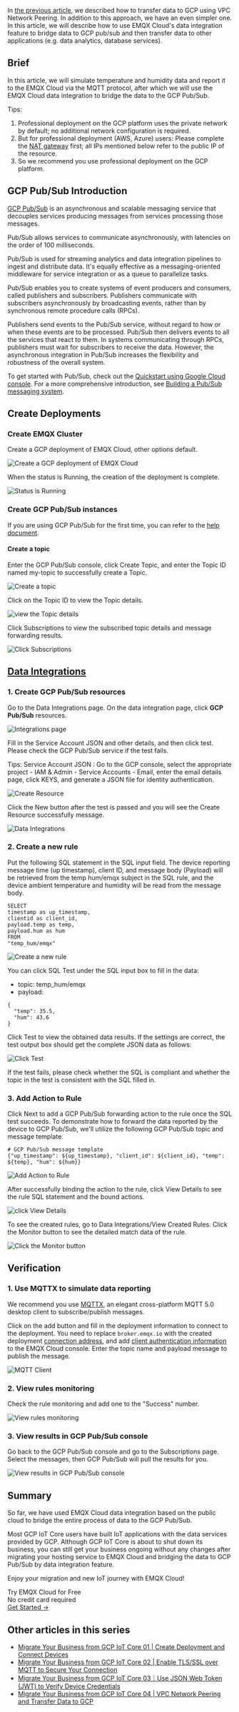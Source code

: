 In [the previous article](https://www.emqx.com/en/blog/migrate-your-business-from-gcp-iot-core-04), we described how to transfer data to GCP using VPC Network Peering. In addition to this approach, we have an even simpler one. In this article, we will describe how to use EMQX Cloud's data integration feature to bridge data to GCP pub/sub and then transfer data to other applications (e.g. data analytics, database services).


## Brief

In this article, we will simulate temperature and humidity data and report it to the EMQX Cloud via the MQTT protocol, after which we will use the EMQX Cloud data integration to bridge the data to the GCP Pub/Sub.

Tips:

1. Professional deployment on the GCP platform uses the private network by default; no additional network configuration is required.
2. But for professional deployment (AWS, Azure) users: Please complete the [NAT gateway](https://docs.emqx.com/en/cloud/latest/vas/nat-gateway.html#service-activation) first; all IPs mentioned below refer to the public IP of the resource.
3. So we recommend you use professional deployment on the GCP platform.


## GCP Pub/Sub Introduction

[GCP Pub/Sub](https://cloud.google.com/pubsub) is an asynchronous and scalable messaging service that decouples services producing messages from services processing those messages.

Pub/Sub allows services to communicate asynchronously, with latencies on the order of 100 milliseconds.

Pub/Sub is used for streaming analytics and data integration pipelines to ingest and distribute data. It's equally effective as a messaging-oriented middleware for service integration or as a queue to parallelize tasks.

Pub/Sub enables you to create systems of event producers and consumers, called publishers and subscribers. Publishers communicate with subscribers asynchronously by broadcasting events, rather than by synchronous remote procedure calls (RPCs).

Publishers send events to the Pub/Sub service, without regard to how or when these events are to be processed. Pub/Sub then delivers events to all the services that react to them. In systems communicating through RPCs, publishers must wait for subscribers to receive the data. However, the asynchronous integration in Pub/Sub increases the flexibility and robustness of the overall system.

To get started with Pub/Sub, check out the [Quickstart using Google Cloud console](https://cloud.google.com/pubsub/docs/publish-receive-messages-console). For a more comprehensive introduction, see [Building a Pub/Sub messaging system](https://cloud.google.com/pubsub/docs/building-pubsub-messaging-system).


## Create Deployments

### Create EMQX Cluster

Create a GCP deployment of EMQX Cloud, other options default.

![Create a GCP deployment of EMQX Cloud](https://assets.emqx.com/images/81ccd7b4b8e396871fd860957d12f902.png) 

When the status is Running, the creation of the deployment is complete.

![Status is Running](https://assets.emqx.com/images/958646e84454851a00516d4b390dfb72.png)
 
### Create GCP Pub/Sub instances

If you are using GCP Pub/Sub for the first time, you can refer to the [help document](https://cloud.google.com/pubsub/docs/publish-receive-messages-console).

#### Create a topic

Enter the GCP Pub/Sub console, click Create Topic, and enter the Topic ID named my-topic to successfully create a Topic.

![Create a topic](https://assets.emqx.com/images/5ed160df6af690ebf3ca03008f623860.png)

Click on the Topic ID to view the Topic details.

![view the Topic details](https://assets.emqx.com/images/a76c93c9810cc77eb0d7a077989a1b32.png)

Click Subscriptions to view the subscribed topic details and message forwarding results.

![Click Subscriptions](https://assets.emqx.com/images/5d05980c1dcf7d1fbd325c6c8feadbed.png)


## [**Data Integrations**](https://docs.emqx.com/en/cloud/latest/rule_engine/rule_engine_confluent.html)

### 1. Create GCP Pub/Sub resources

Go to the Data Integrations page. On the data integration page, click **GCP Pub/Sub** resources.

![Integrations page](https://assets.emqx.com/images/c98d376f013429ce3505551d8737dc69.png)

Fill in the Service Account JSON and other details, and then click test. Please check the GCP Pub/Sub service if the test fails.

Tips: Service Account JSON : Go to the GCP console, select the appropriate project - IAM & Admin - Service Accounts - Email, enter the email details page, click KEYS, and generate a JSON file for identity authentication.

![Create Resource](https://assets.emqx.com/images/90dfce853d47f6306b41261ebd7f0242.png)

Click the New button after the test is passed and you will see the Create Resource successfully message.

![Data Integrations](https://assets.emqx.com/images/53847892ce94e57ca0ec81ee2dabdf9a.png)

### 2. Create a new rule

Put the following SQL statement in the SQL input field. The device reporting message time (up timestamp), client ID, and message body (Payload) will be retrieved from the temp hum/emqx subject in the SQL rule, and the device ambient temperature and humidity will be read from the message body.

```
SELECT 
timestamp as up_timestamp, 
clientid as client_id, 
payload.temp as temp,
payload.hum as hum
FROM
"temp_hum/emqx"
```

![Create a new rule](https://assets.emqx.com/images/2aefbcfa2d73fc82bee46c5da1d6c0fb.png)

You can click SQL Test under the SQL input box to fill in the data:

- topic: temp_hum/emqx
- payload:

```
{
  "temp": 35.5,
  "hum": 43.6
}
```

 

Click Test to view the obtained data results. If the settings are correct, the test output box should get the complete JSON data as follows:

![Click Test](https://assets.emqx.com/images/1d95cb379a7fa7f7f2936d50d6952229.png)

If the test fails, please check whether the SQL is compliant and whether the topic in the test is consistent with the SQL filled in.

### 3. Add Action to Rule

Click Next to add a GCP Pub/Sub forwarding action to the rule once the SQL test succeeds. To demonstrate how to forward the data reported by the device to GCP Pub/Sub, we'll utilize the following GCP Pub/Sub topic and message template.

```
# GCP Pub/Sub message template 
{"up_timestamp": ${up_timestamp}, "client_id": ${client_id}, "temp": ${temp}, "hum": ${hum}}
```

![Add Action to Rule](https://assets.emqx.com/images/40e2c754f561c06137b1e2e1ec896938.png)

After successfully binding the action to the rule, click View Details to see the rule SQL statement and the bound actions.

![click View Details](https://assets.emqx.com/images/30172688a2a5184fa1aa37c7d4c9d7f9.png)

To see the created rules, go to Data Integrations/View Created Rules. Click the Monitor button to see the detailed match data of the rule.

![Click the Monitor button](https://assets.emqx.com/images/58b5faddc9148ddbbca33f9c390e093b.png)


## Verification

### 1. Use MQTTX to simulate data reporting

We recommend you use [MQTTX](https://mqttx.app/), an elegant cross-platform MQTT 5.0 desktop client to subscribe/publish messages.

Click on the add button and fill in the deployment information to connect to the deployment. You need to replace `broker.emqx.io` with the created deployment [connection address](https://docs.emqx.com/en/cloud/latest/create/overview.html#view-deployment-information), and add [client authentication information](https://docs.emqx.com/en/cloud/latest/deployments/auth_overview.html#authentication) to the EMQX Cloud console. Enter the topic name and payload message to publish the message.

![MQTT Client](https://assets.emqx.com/images/717ab6bb315876b7f6a83b1c57ae2540.png)

### 2. View rules monitoring

Check the rule monitoring and add one to the "Success" number.

![View rules monitoring](https://assets.emqx.com/images/77891d34bf45146a419fdc474d2f339c.png)
 
### 3. View results in GCP Pub/Sub console

Go back to the GCP Pub/Sub console and go to the Subscriptions page. Select the messages, then GCP Pub/Sub will pull the results for you.

![View results in GCP Pub/Sub console](https://assets.emqx.com/images/7353a07efa350e3717ef99f820c6e352.png)
 

## Summary

So far, we have used EMQX Cloud data integration based on the public cloud to bridge the entire process of data to the GCP Pub/Sub.

Most GCP IoT Core users have built IoT applications with the data services provided by GCP. Although GCP IoT Core is about to shut down its business, you can still get your business ongoing without any changes after migrating your hosting service to EMQX Cloud and bridging the data to GCP Pub/Sub by data integration feature.

Enjoy your migration and new IoT journey with EMQX Cloud!



<section class="promotion">
    <div>
        Try EMQX Cloud for Free
        <div class="is-size-14 is-text-normal has-text-weight-normal">No credit card required</div>
    </div>
    <a href="https://accounts.emqx.com/signup?continue=https://cloud-intl.emqx.com/console/deployments/0?oper=new" class="button is-gradient px-5">Get Started →</a>
</section>


## Other articles in this series

- [Migrate Your Business from GCP IoT Core 01 | Create Deployment and Connect Devices](https://www.emqx.com/en/blog/migrate-your-business-from-gcp-iot-core-01)
- [Migrate Your Business from GCP IoT Core 02 | Enable TLS/SSL over MQTT to Secure Your Connection](https://www.emqx.com/en/blog/migrate-your-business-from-gcp-iot-core-02)
- [Migrate Your Business from GCP IoT Core 03｜Use JSON Web Token (JWT) to Verify Device Credentials](https://www.emqx.com/en/blog/migrate-your-business-from-gcp-iot-core-03)
- [Migrate Your Business from GCP IoT Core 04 | VPC Network Peering and Transfer Data to GCP](https://www.emqx.com/en/blog/migrate-your-business-from-gcp-iot-core-04)

